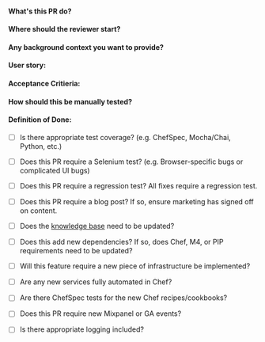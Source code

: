 #### What's this PR do?
#### Where should the reviewer start?
#### Any background context you want to provide?
#### User story:
#### Acceptance Critieria:
#### How should this be manually tested?
#### Definition of Done:
- [ ] Is there appropriate test coverage? (e.g. ChefSpec, Mocha/Chai, Python, etc.)
- [ ] Does this PR require a Selenium test? (e.g. Browser-specific bugs or complicated UI bugs)
- [ ] Does this PR require a regression test? All fixes require a regression test.
- [ ] Does this PR require a blog post? If so, ensure marketing has signed off on content.
- [ ] Does the [knowledge base](https://sprint.ly/docs) need to be updated?
- [ ] Does this add new dependencies? If so, does Chef, M4, or PIP requirements need to be updated?
- [ ] Will this feature require a new piece of infrastructure be implemented?
- [ ] Are any new services fully automated in Chef?
- [ ] Are there ChefSpec tests for the new Chef recipes/cookbooks?
- [ ] Does this PR require new Mixpanel or GA events?
- [ ] Is there appropriate logging included?

